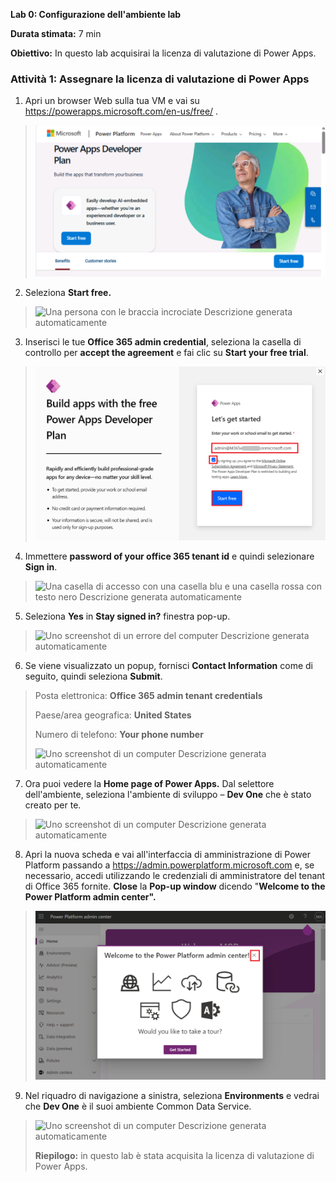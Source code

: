**Lab 0: Configurazione dell'ambiente lab**

**Durata stimata:** 7 min

**Obiettivo:** In questo lab acquisirai la licenza di valutazione di
Power Apps.

### **Attività 1: Assegnare la licenza di valutazione di Power Apps** 

1.  Apri un browser Web sulla tua VM e vai su
    <https://powerapps.microsoft.com/en-us/free/> .

> ![](./media/image1.png)

2.  Seleziona **Start free.**

> ![Una persona con le braccia incrociate Descrizione generata
> automaticamente](./media/image2.png)

3.  Inserisci le tue **Office 365 admin credential**, seleziona la
    casella di controllo per **accept the agreement** e fai clic su
    **Start your free trial**.

> ![](./media/image3.png)

4.  Immettere **password of your office 365 tenant id** e quindi
    selezionare **Sign in**.

> ![Una casella di accesso con una casella blu e una casella rossa con
> testo nero Descrizione generata automaticamente](./media/image4.png)

5.  Seleziona **Yes** in **Stay signed in?** finestra pop-up.

> ![Uno screenshot di un errore del computer Descrizione generata
> automaticamente](./media/image5.png)

6.  Se viene visualizzato un popup, fornisci **Contact Information**
    come di seguito, quindi seleziona **Submit**.

> Posta elettronica: **Office 365 admin tenant credentials**
>
> Paese/area geografica: **United States**
>
> Numero di telefono: **Your phone number**
>
> ![Uno screenshot di un computer Descrizione generata
> automaticamente](./media/image6.png)

7.  Ora puoi vedere la **Home page of Power Apps.** Dal selettore
    dell'ambiente, seleziona l'ambiente di sviluppo – **Dev One** che è
    stato creato per te.

> ![Uno screenshot di un computer Descrizione generata
> automaticamente](./media/image7.png)

8.  Apri la nuova scheda e vai all'interfaccia di amministrazione di
    Power Platform passando a
    <https://admin.powerplatform.microsoft.com> e, se necessario, accedi
    utilizzando le credenziali di amministratore del tenant di Office
    365 fornite. **Close** la **Pop-up window** dicendo "**Welcome to
    the Power Platform admin center".**

> ![](./media/image8.png)

9.  Nel riquadro di navigazione a sinistra, seleziona **Environments** e
    vedrai che **Dev One** è il suoi ambiente Common Data Service.

> ![Uno screenshot di un computer Descrizione generata
> automaticamente](./media/image9.png)
>
> **Riepilogo:** in questo lab è stata acquisita la licenza di
> valutazione di Power Apps.

